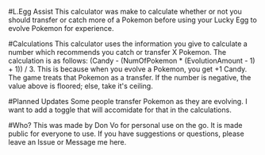 #L.Egg Assist
This calculator was make to calculate whether or not you should transfer or catch more of a Pokemon before using your Lucky Egg to evolve Pokemon for experience.

#Calculations
This calculator uses the information you give to calculate a number which recommends you catch or transfer X Pokemon. The calculation is as follows: (Candy - (NumOfPokemon * (EvolutionAmount - 1) + 1)) / 3. This is because when you evolve a Pokemon, you get +1 Candy. The game treats that Pokemon as a transfer. If the number is negative, the value above is floored; else, take it's ceiling.

#Planned Updates
Some people transfer Pokemon as they are evolving. I want to add a toggle that will accomidate for that in the calculations.

#Who?
This was made by Don Vo for personal use on the go. It is made public for everyone to use. If you have suggestions or questions, please leave an Issue or Message me here.
